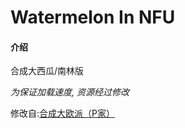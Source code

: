 # Watermelon In NFU
#### 介绍
合成大西瓜/南林版

*为保证加载速度, 资源经过修改*



修改自:[合成大欧派（P家）](https://github.com/sannaha/sannaha.github.io)


